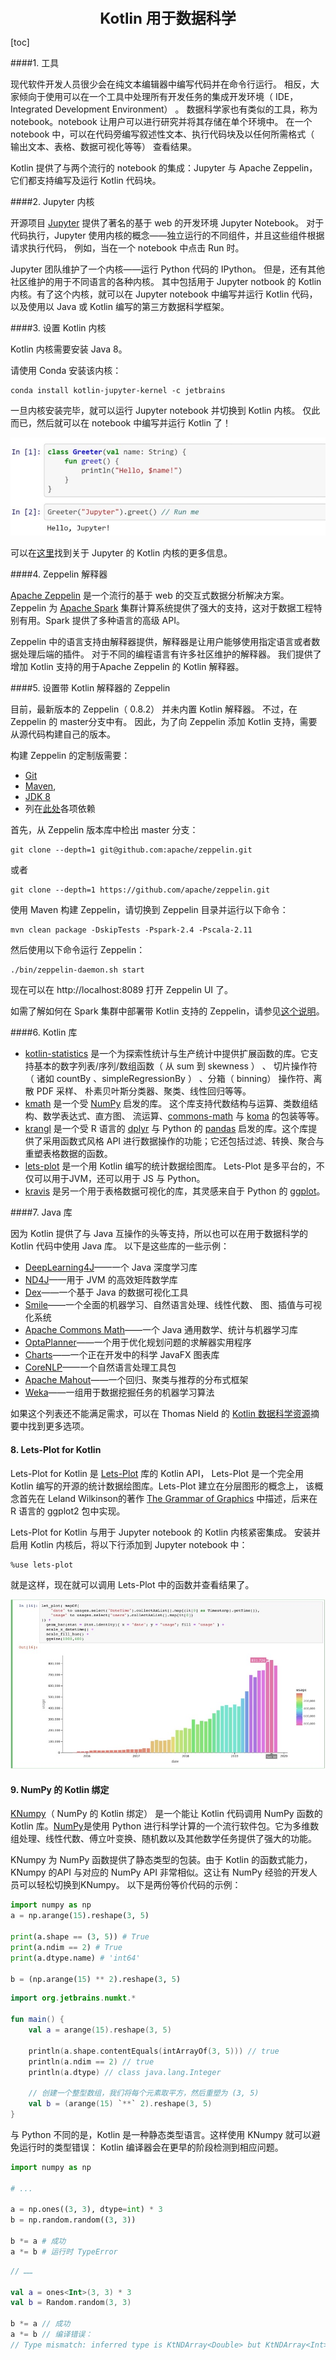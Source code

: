 <center><font size="5"><b>Kotlin 用于数据科学</b></font></center>

[toc]

####1. 工具

现代软件开发人员很少会在纯文本编辑器中编写代码并在命令行运行。 相反，大家倾向于使用可以在一个工具中处理所有开发任务的集成开发环境（ IDE，Integrated Development Environment） 。 数据科学家也有类似的工具，称为 notebook。notebook 让用户可以进行研究并将其存储在单个环境中。 在一个 notebook 中，可以在代码旁编写叙述性文本、执行代码块及以任何所需格式（ 输出文本、表格、数据可视化等等） 查看结果。

Kotlin 提供了与两个流行的 notebook 的集成：Jupyter 与 Apache Zeppelin，它们都支持编写及运行 Kotlin 代码块。

####2. Jupyter 内核

开源项目 [Jupyter](https://jupyter.org/) 提供了著名的基于 web 的开发环境 Jupyter Notebook。 对于代码执行，Jupyter 使用内核的概念——独立运行的不同组件，并且这些组件根据请求执行代码， 例如，当在一个 notebook 中点击 Run 时。

Jupyter 团队维护了一个内核——运行 Python 代码的 IPython。 但是，还有其他社区维护的用于不同语言的各种内核。 其中包括用于 Jupyter notbook 的 Kotlin 内核。有了这个内核，就可以在 Jupyter notebook 中编写并运行 Kotlin 代码，以及使用以 Java 或 Kotlin 编写的第三方数据科学框架。

####3. 设置 Kotlin 内核

Kotlin 内核需要安装 Java 8。

请使用 Conda 安装该内核：

```
conda install kotlin-jupyter-kernel -c jetbrains
```


一旦内核安装完毕，就可以运行 Jupyter notebook 并切换到 Kotlin 内核。 仅此而已，然后就可以在 notebook 中编写并运行 Kotlin 了！

![03](../images/03.jpg)

可以在[这里](https://github.com/cheptsov/kotlin-jupyter-demo/blob/master/index.ipynb)找到关于 Jupyter 的 Kotlin 内核的更多信息。

####4. Zeppelin 解释器

[Apache Zeppelin](http://zeppelin.apache.org/docs/latest/interpreter/spark.html) 是一个流行的基于 web 的交互式数据分析解决方案。 Zeppelin 为 [Apache Spark](http://zeppelin.apache.org/docs/latest/interpreter/spark.html) 集群计算系统提供了强大的支持，这对于数据工程特别有用。Spark 提供了多种语言的高级 API。

Zeppelin 中的语言支持由解释器提供，解释器是让用户能够使用指定语言或者数据处理后端的插件。 对于不同的编程语言有许多社区维护的解释器。 我们提供了增加 Kotlin 支持的用于Apache Zeppelin 的 Kotlin 解释器。

####5. 设置带 Kotlin 解释器的 Zeppelin

目前，最新版本的 Zeppelin（ 0.8.2） 并未内置 Kotlin 解释器。 不过，在 Zeppelin 的 master分支中有。 因此，为了向 Zeppelin 添加 Kotlin 支持，需要从源代码构建自己的版本。

构建 Zeppelin 的定制版需要：

+ [Git](https://git-scm.com/)
+ [Maven](https://maven.apache.org/install.html),
+ [JDK 8](https://www.oracle.com/technetwork/java/javase/downloads/jdk8-downloads-2133151.html)
+ 列在[此处](https://zeppelin.apache.org/docs/latest/setup/basics/how_to_build.html#build-requirements)各项依赖

首先，从 Zeppelin 版本库中检出 master 分支：

```
git clone --depth=1 git@github.com:apache/zeppelin.git
```

或者

```
git clone --depth=1 https://github.com/apache/zeppelin.git
```

使用 Maven 构建 Zeppelin，请切换到 Zeppelin 目录并运行以下命令：

```
mvn clean package -DskipTests -Pspark-2.4 -Pscala-2.11
```

然后使用以下命令运行 Zeppelin：

```
./bin/zeppelin-daemon.sh start
```

现在可以在 http://localhost:8089 打开 Zeppelin UI 了。

如需了解如何在 Spark 集群中部署带 Kotlin 支持的 Zeppelin，请参见[这个说明](https://www.kotlincn.net/docs/tutorials/zeppelin-spark-cluster.html)。

####6. Kotlin 库

+ [kotlin-statistics](https://github.com/thomasnield/kotlin-statistics) 是一个为探索性统计与生产统计中提供扩展函数的库。它支持基本的数字列表/序列/数组函数（ 从 sum 到 skewness ） 、 切片操作符（ 诸如 countBy 、simpleRegressionBy ） 、分箱（ binning） 操作符、离散 PDF 采样、 朴素贝叶斯分类器、聚类、线性回归等等。
+ [kmath](https://github.com/mipt-npm/kmath) 是一个受 [NumPy](https://numpy.org/) 启发的库。 这个库支持代数结构与运算、类数组结构、数学表达式、直方图、 流运算、[commons-math](http://commons.apache.org/proper/commons-math/) 与 [koma](https://github.com/kyonifer/koma) 的包装等等。
+ [krangl](https://github.com/holgerbrandl/krangl) 是一个受 R 语言的 [dplyr](https://dplyr.tidyverse.org/) 与 Python 的 [pandas](https://pandas.pydata.org/) 启发的库。这个库提供了采用函数式风格 API 进行数据操作的功能；它还包括过滤、转换、聚合与重塑表格数据的函数。
+ [lets-plot](https://github.com/JetBrains/lets-plot) 是一个用 Kotlin 编写的统计数据绘图库。 Lets-Plot 是多平台的，不仅可以用于JVM，还可以用于 JS 与 Python。
+ [kravis](https://github.com/holgerbrandl/kravis) 是另一个用于表格数据可视化的库，其灵感来自于 Python 的 [ggplot](https://ggplot2.tidyverse.org/)。

####7. Java 库

因为 Kotlin 提供了与 Java 互操作的头等支持，所以也可以在用于数据科学的 Kotlin 代码中使用 Java 库。 以下是这些库的一些示例：

+ [DeepLearning4J](https://deeplearning4j.org/)——一个 Java 深度学习库
+ [ND4J](http://nd4j.org/)——用于 JVM 的高效矩阵数学库
+ [Dex](https://github.com/PatMartin/Dex)——一个基于 Java 的数据可视化工具
+ [Smile](https://github.com/haifengl/smile)——一个全面的机器学习、自然语言处理、线性代数、 图、插值与可视化系统
+ [Apache Commons Math](http://commons.apache.org/proper/commons-math/)——一个 Java 通用数学、统计与机器学习库
+ [OptaPlanner](https://www.optaplanner.org/)——一个用于优化规划问题的求解器实用程序
+ [Charts](https://github.com/HanSolo/charts)——一个正在开发中的科学 JavaFX 图表库
+ [CoreNLP](https://stanfordnlp.github.io/CoreNLP/)——一个自然语言处理工具包
+ [Apache Mahout](https://mahout.apache.org/)——一个回归、聚类与推荐的分布式框架
+ [Weka](https://www.cs.waikato.ac.nz/ml/index.html)——一组用于数据挖掘任务的机器学习算法

如果这个列表还不能满足需求，可以在 Thomas Nield 的 [Kotlin 数据科学资源](https://github.com/thomasnield/kotlin-data-science-resources)摘要中找到更多选项。

#### 8. Lets-Plot for Kotlin

Lets-Plot for Kotlin 是 [Lets-Plot](https://github.com/JetBrains/lets-plot) 库的 Kotlin API， Lets-Plot 是一个完全用 Kotlin 编写的开源的统计数据绘图库。Lets-Plot 建立在分层图形的概念上， 该概念首先在 Leland Wilkinson的著作 [The Grammar of Graphics](https://www.goodreads.com/book/show/2549408.The_Grammar_of_Graphics) 中描述，后来在 R 语言的 ggplot2 包中实现。

Lets-Plot for Kotlin 与用于 Jupyter notebook 的 Kotlin 内核紧密集成。 安装并启用 Kotlin 内核后，将以下行添加到 Jupyter notebook 中：

```
%use lets-plot
```

就是这样，现在就可以调用 Lets-Plot 中的函数并查看结果了。

![04](../images/04.jpg)

#### 9. NumPy 的 Kotlin 绑定

[KNumpy](https://github.com/kotlin/kotlin-numpy/)（ NumPy 的 Kotlin 绑定） 是一个能让 Kotlin 代码调用 NumPy 函数的 Kotlin 库。[NumPy](https://numpy.org/)是使用 Python 进行科学计算的一个流行软件包。它为多维数组处理、线性代数、傅立叶变换、随机数以及其他数学任务提供了强大的功能。

KNumpy 为 NumPy 函数提供了静态类型的包装。由于 Kotlin 的函数式能力， KNumpy 的API 与对应的 NumPy API 非常相似。这让有 NumPy 经验的开发人员可以轻松切换到KNumpy。 以下是两份等价代码的示例：

```python
import numpy as np
a = np.arange(15).reshape(3, 5)

print(a.shape == (3, 5)) # True
print(a.ndim == 2) # True
print(a.dtype.name) # 'int64'

b = (np.arange(15) ** 2).reshape(3, 5)
```

```kotlin
import org.jetbrains.numkt.*

fun main() {
    val a = arange(15).reshape(3, 5)

    println(a.shape.contentEquals(intArrayOf(3, 5))) // true
    println(a.ndim == 2) // true
    println(a.dtype) // class java.lang.Integer

    // 创建一个整型数组，我们将每个元素取平方，然后重塑为 (3, 5)
    val b = (arange(15) `**` 2).reshape(3, 5)
}
```

与 Python 不同的是，Kotlin 是一种静态类型语言。这样使用 KNumpy 就可以避免运行时的类型错误： Kotlin 编译器会在更早的阶段检测到相应问题。

```python
import numpy as np

# ...

a = np.ones((3, 3), dtype=int) * 3
b = np.random.random((3, 3))

b *= a # 成功
a *= b # 运行时 TypeError
```

```kotlin
// ……

val a = ones<Int>(3, 3) * 3
val b = Random.random(3, 3)

b *= a // 成功
a *= b // 编译错误：
// Type mismatch: inferred type is KtNDArray<Double> but KtNDArray<Int> was expected
```

